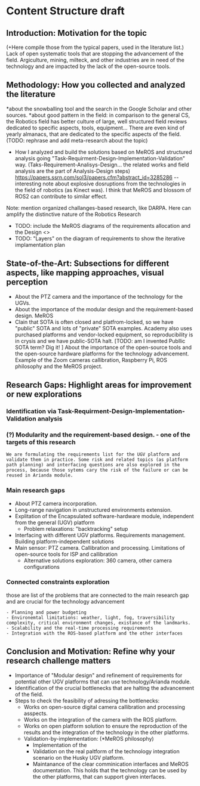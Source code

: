 # Content Structure draft

## Introduction: Motivation for the topic

(+Here compile those from the typical papers, used in the literature list.)
Lack of open systematic tools that are stopping the advancement of the field. Argiculture, mining, milteck, and other industries are in need of the technology and are impacted by the lack of the open-source tools.

## Methodology: How you collected and analyzed the literature

*about the snowballing tool and the search in the Google Scholar and other sources.
*about good pattern in the field: in comparison to the general CS, the Robotics field has better culture of large, well structured field reviews dedicated to specific aspects, tools, equipment... There are even kind of yearly almanacs, that are dedicated to the specific aspects of the field. (TODO: rephrase and add meta-research about the topic)

- How I analyzed and build the solutions based on MeROS and structured analysis going "Task-Requirment-Design-Implementation-Validation" way. (Taks-Requirement-Analisys-Design... the related works and field analysis are the part of Analysis-Design steps)
<https://papers.ssrn.com/sol3/papers.cfm?abstract_id=3285286> -- interesting note about explosive dosruptions from the technologies in the field of robotics (as Kinect was). I think that MeROS and blossom of ROS2 can contribute to similar effect.

Note: mention organized challanges-based research, like DARPA. Here can amplify the distinctive nature of the Robotics Research

- TODO: include the MeROS diagrams of the requirements allocation and the Design <<allocation>>
- TODO: "Layers" on the diagram of requirements to show the iterative implamentation plan

## State-of-the-Art: Subsections for different aspects, like mapping approaches, visual perception

- About the PTZ camera and the importance of the technology for the UGVs.
- About the importance of the modular design and the requirement-based design. MeROS
- Clain that SOTA is often closed and platfrom-locked, so we have "public" SOTA and lots of "private" SOTA examples. Academy also uses purchased platforms and vendor-locked equipment, so reproducibility is in crysis and we have public-SOTA halt. [TODO: am I invented Publlic SOTA term? Dig it! ] About the importance of the open-source tools and the open-source hardware platforms for the technology advancement. Example of the Zoom cameras callibration, Raspberry Pi, ROS philosophy and the MeROS project.

## Research Gaps: Highlight areas for improvement or new explorations

### Identification via Task-Requirment-Design-Implementation-Validation analysis

### (?) Modularity and the requirement-based design. - one of the targets of this research

    We are formulating the requirements list for the UGV platform and validate them in practice. Some risk and related topics (as platform path planning) and interfacing questions are also explored in the process, because those sytems cary the risk of the failure or can be reused in Arianda module.

### Main research gaps

- About PTZ camera incorporation.
- Long-range navigation in unstructured environments extension.
- Explitation of the Encapsulated software-hardware module, independent from the general (UGV) platform
  - Problem relaxations: "backtracking" setup
- Interfacing with different UGV platforms. Requirements management. Building platform-independent solutions
- Main sensor: PTZ camera. Callibration and processing. Limitations of open-source tools for ISP and callibration
  - Alternative solutions exploration: 360 camera, other camera configurations

### Connected constraints exploration

those are list of the problems that are connected to the main research gap and are crucial for the technology advancement

    - Planning and power budgeting
    - Environemtal limitations: weather, light, fog, traversibility complexity, critical environment changes, existance of the landmarks.
    - Scalability and the real-time processing requirements
    - Integration with the ROS-based platform and the other interfaces

## Conclusion and Motivation: Refine why your research challenge matters

- Importance of "Modular design" and refinement of requirements for potential other UGV platforms that can use technology/Arianda module.
- Identification of the crucial bottlenecks that are halting the advancement of the field.
- Steps to check the feasibility of adressing the bottlenecks:
  - Works on open-source digital camera callibration and processing asspects.
  - Works on the integration of the camera with the ROS platform.
  - Works on open platform solution to ensure the reproduction of the results and the integration of the technology in the other platforms.
  - Validation-by-implementation: (*MeROS philosophy)
    - Implementation of the
    - Validation on the real paltform of the technology integration scenario on the Husky UGV platform.
    - Maintanance of the clear comminication interfaces and MeROS documentation. This holds that the technology can be used by the other platforms, that can support given interfaces.
